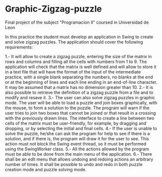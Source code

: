 # Graphic-Zigzag-puzzle
Final project of the subject "Programacion II" coursed in Universidad de Leon

In this practice the student must develop an application in Swing to create and solve zigzag puzzles. The application should cover the following requirements:

1.- It will allow to create a zigzag puzzle, entering the size of the matrix in rows and columns and filling all the cells with numbers from 1 to 9. The application will check that the matrix is well defined and will allow to store it in a text file that will have the format of the input of the intermediate practice, with a single blank separating the numbers, no blanks at the end or at the beginning of lines and each line ending in an end-of-line character. It may be assumed that a matrix has no dimension greater than 10.
2.- It is also possible to retrieve the definition of a zigzag puzzle from a file and to modify and resave it.
3.- The user can also solve zigzag puzzles in graphic mode. The user will be able to load a puzzle and join boxes graphically, with the mouse, to form a solution to the puzzle. The program will warn if the user tries to join two boxes that cannot be joined or that result in a crossing with the previously drawn lines. The interface to create a line between two cells of the matrix must be user-friendly, for example, by dragging and dropping, or by selecting the initial and final cells.
4.- If the user is unable to solve the puzzle, he/she can ask the program for help to see if there is a solution, and if there is, the program will draw it for the user to see. This action must not block the Swing event thread, so it must be performed using the SwingWorker class.
5.- All the actions allowed by the program must be able to be done from the main menu of the application.
6.- There shall be an edit menu that allows undoing and redoing actions an arbitrary number of times. It shall be possible to undo and redo in both puzzle creation mode and puzzle solving mode.
